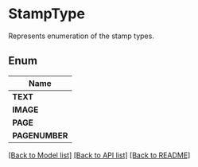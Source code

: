 
# StampType
Represents enumeration of the stamp types.

## Enum
| Name |
| ----------- |
| **TEXT** |
| **IMAGE** |
| **PAGE** |
| **PAGENUMBER** |

[[Back to Model list]](../../README.md#documentation-for-models) [[Back to API list]](../../README.md#documentation-for-api-endpoints) [[Back to README]](../../README.md)


